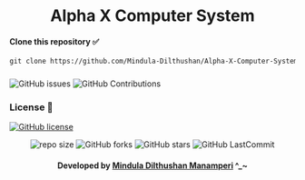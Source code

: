 <div align="center">

# Alpha X Computer System
</div>

#### Clone this repository ✅
```md
git clone https://github.com/Mindula-Dilthushan/Alpha-X-Computer-System.git
```
###

![GitHub issues](https://img.shields.io/github/issues/Mindula-Dilthushan/Alpha-X-Computer-System?&labelColor=black&color=eb3b5a&label=Issues&logo=issues&logoColor=black&style=for-the-badge)
![GitHub Contributions](https://img.shields.io/github/contributors/Mindula-Dilthushan/Alpha-X-Computer-System?&labelColor=black&color=8854d0&style=for-the-badge)

### License 📝
[![GitHub license](https://img.shields.io/github/license/Mindula-Dilthushan/Alpha-X-Computer-System?&labelColor=black&color=3867d6&style=for-the-badge)](https://github.com/Mindula-Dilthushan/Red-Alpha-Assistant-Bot/blob/master/LICENSE)

<div align="center">

![repo size](https://img.shields.io/github/repo-size/Mindula-Dilthushan/Alpha-X-Computer-System?label=Repo%20Size&style=for-the-badge&labelColor=black&color=20bf6b)
![GitHub forks](https://img.shields.io/github/forks/Mindula-Dilthushan/Alpha-X-Computer-System?&labelColor=black&color=0fb9b1&style=for-the-badge)
![GitHub stars](https://img.shields.io/github/stars/Mindula-Dilthushan/Alpha-X-Computer-System?&labelColor=black&color=f7b731&style=for-the-badge)
![GitHub LastCommit](https://img.shields.io/github/last-commit/Mindula-Dilthushan/Alpha-X-Computer-System?logo=github&labelColor=black&color=d1d8e0&style=for-the-badge)

</div>

<div align="center"> 

#### Developed by [Mindula Dilthushan Manamperi](http://minduladilthushan.netlify.app/) ^_~
</div>









